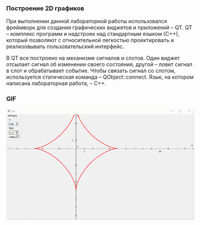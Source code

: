 
### Построение 2D графиков

При выполнении данной лабораторной работы использовался фреймворк для создания графических виджетов и приложений – QT. QT – комплекс программ и надстроек над стандартным языком (С++), который позволяют с относительной легкостью проектировать и реализовывать пользовательский интерфейс.

В QT все построено на механизме сигналов и слотов. Один виджет отсылает сигнал об изменении своего состояния, другой – ловит сигнал в слот и обрабатывает событие. Чтобы связать сигнал со слотом, используется статическая команда – QObject::connect. Язык, на котором написана лабораторная работа, – С++.

### GIF

![](lab1.gif)
